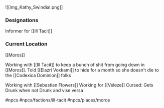 ![[img_Kathy_Swindial.png]]

### Designations
Informer for [[Ill Tacit]]

### Current Location
[[Moros]]

Working with [[Ill Tacit]] to keep a bunch of shit from going down in [[Moros]]. 
Told [[Elazri Voxkami]] to hide for a month so she doesn't die to the [[Codexica Dominion]] folks

Working with [[Sebastian Flowers]]
Working for [[Veleze]]
Cursed: Gets Drunk when not Drunk and vise versa




#npcs #npcs/factions/ill-tacit #npcs/places/moros 

